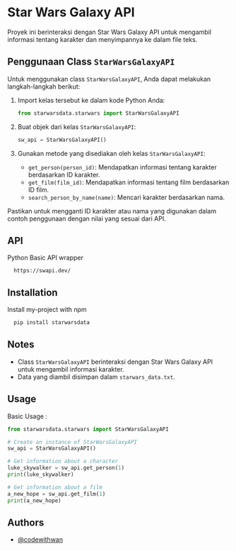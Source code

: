 # Star Wars Galaxy API

Proyek ini berinteraksi dengan Star Wars Galaxy API untuk mengambil informasi tentang karakter dan menyimpannya ke dalam file teks.
## Penggunaan Class `StarWarsGalaxyAPI`

Untuk menggunakan class `StarWarsGalaxyAPI`, Anda dapat melakukan langkah-langkah berikut:

1. Import kelas tersebut ke dalam kode Python Anda:

    ```python
    from starwarsdata.starwars import StarWarsGalaxyAPI
    ```

2. Buat objek dari kelas `StarWarsGalaxyAPI`:

    ```python
    sw_api = StarWarsGalaxyAPI()
    ```

3. Gunakan metode yang disediakan oleh kelas `StarWarsGalaxyAPI`:

    - `get_person(person_id)`: Mendapatkan informasi tentang karakter berdasarkan ID karakter.
    - `get_film(film_id)`: Mendapatkan informasi tentang film berdasarkan ID film.
    - `search_person_by_name(name)`: Mencari karakter berdasarkan nama.

Pastikan untuk mengganti ID karakter atau nama yang digunakan dalam contoh penggunaan dengan nilai yang sesuai dari API.

## API 
Python Basic API wrapper
```http
  https://swapi.dev/
```

## Installation

Install my-project with npm

```bash
  pip install starwarsdata
```
    

## Notes

- Class `StarWarsGalaxyAPI` berinteraksi dengan Star Wars Galaxy API untuk mengambil informasi karakter.
- Data yang diambil disimpan dalam `starwars_data.txt`.

## Usage

Basic Usage :

```python
from starwarsdata.starwars import StarWarsGalaxyAPI

# Create an instance of StarWarsGalaxyAPI
sw_api = StarWarsGalaxyAPI()

# Get information about a character
luke_skywalker = sw_api.get_person(1)
print(luke_skywalker)

# Get information about a film
a_new_hope = sw_api.get_film(1)
print(a_new_hope)

```

## Authors

- [@codewithwan](https://github.com/codewithwan)

